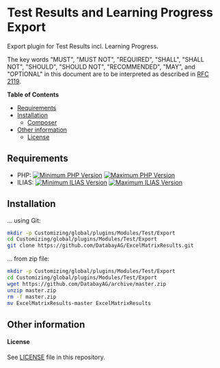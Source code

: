 # Test Results and Learning Progress Export

Export plugin for Test Results incl. Learning Progress.

The key words "MUST", "MUST NOT", "REQUIRED", "SHALL", "SHALL NOT", "SHOULD",
"SHOULD NOT", "RECOMMENDED", "MAY", and "OPTIONAL"
in this document are to be interpreted as described in
[RFC 2119](https://www.ietf.org/rfc/rfc2119.txt).

**Table of Contents**

* [Requirements](#requirements)
* [Installation](#installation)
    * [Composer](#composer)
* [Other information](#other-information)
    * [License](#license)

## Requirements

* PHP: [![Minimum PHP Version](https://img.shields.io/badge/Minimum_PHP-7.0.x-blue.svg)](https://php.net/) [![Maximum PHP Version](https://img.shields.io/badge/Maximum_PHP-7.4.x-blue.svg)](https://php.net/)
* ILIAS: [![Minimum ILIAS Version](https://img.shields.io/badge/Minimum_ILIAS-5.4.x-orange.svg)](https://ilias.de/) [![Maximum ILIAS Version](https://img.shields.io/badge/Maximum_ILIAS-7.x-orange.svg)](https://ilias.de/)

## Installation

... using Git:
```bash
mkdir -p Customizing/global/plugins/Modules/Test/Export
cd Customizing/global/plugins/Modules/Test/Export
git clone https://github.com/DatabayAG/ExcelMatrixResults.git
```

... from zip file:
```bash
mkdir -p Customizing/global/plugins/Modules/Test/Export
cd Customizing/global/plugins/Modules/Test/Export
wget https://github.com/DatabayAG/archive/master.zip
unzip master.zip
rm -f master.zip
mv ExcelMatrixResults-master ExcelMatrixResults
```

## Other information

#### License

See [LICENSE](./LICENSE) file in this repository.

